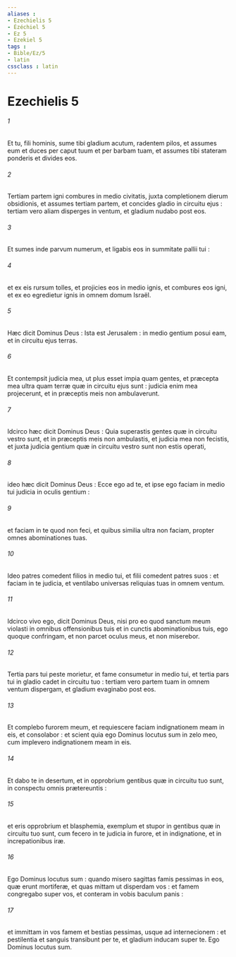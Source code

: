 ```yaml
---
aliases : 
- Ezechielis 5
- Ézéchiel 5
- Ez 5
- Ezekiel 5
tags : 
- Bible/Ez/5
- latin
cssclass : latin
---
```


# Ezechielis 5

###### 1
Et tu, fili hominis, sume tibi gladium acutum, radentem pilos, et assumes eum et duces per caput tuum et per barbam tuam, et assumes tibi stateram ponderis et divides eos.
###### 2
Tertiam partem igni combures in medio civitatis, juxta completionem dierum obsidionis, et assumes tertiam partem, et concides gladio in circuitu ejus : tertiam vero aliam disperges in ventum, et gladium nudabo post eos.
###### 3
Et sumes inde parvum numerum, et ligabis eos in summitate pallii tui :
###### 4
et ex eis rursum tolles, et projicies eos in medio ignis, et combures eos igni, et ex eo egredietur ignis in omnem domum Israël.
###### 5
Hæc dicit Dominus Deus : Ista est Jerusalem : in medio gentium posui eam, et in circuitu ejus terras.
###### 6
Et contempsit judicia mea, ut plus esset impia quam gentes, et præcepta mea ultra quam terræ quæ in circuitu ejus sunt : judicia enim mea projecerunt, et in præceptis meis non ambulaverunt.
###### 7
Idcirco hæc dicit Dominus Deus : Quia superastis gentes quæ in circuitu vestro sunt, et in præceptis meis non ambulastis, et judicia mea non fecistis, et juxta judicia gentium quæ in circuitu vestro sunt non estis operati,
###### 8
ideo hæc dicit Dominus Deus : Ecce ego ad te, et ipse ego faciam in medio tui judicia in oculis gentium :
###### 9
et faciam in te quod non feci, et quibus similia ultra non faciam, propter omnes abominationes tuas.
###### 10
Ideo patres comedent filios in medio tui, et filii comedent patres suos : et faciam in te judicia, et ventilabo universas reliquias tuas in omnem ventum.
###### 11
Idcirco vivo ego, dicit Dominus Deus, nisi pro eo quod sanctum meum violasti in omnibus offensionibus tuis et in cunctis abominationibus tuis, ego quoque confringam, et non parcet oculus meus, et non miserebor.
###### 12
Tertia pars tui peste morietur, et fame consumetur in medio tui, et tertia pars tui in gladio cadet in circuitu tuo : tertiam vero partem tuam in omnem ventum dispergam, et gladium evaginabo post eos.
###### 13
Et complebo furorem meum, et requiescere faciam indignationem meam in eis, et consolabor : et scient quia ego Dominus locutus sum in zelo meo, cum implevero indignationem meam in eis.
###### 14
Et dabo te in desertum, et in opprobrium gentibus quæ in circuitu tuo sunt, in conspectu omnis prætereuntis :
###### 15
et eris opprobrium et blasphemia, exemplum et stupor in gentibus quæ in circuitu tuo sunt, cum fecero in te judicia in furore, et in indignatione, et in increpationibus iræ.
###### 16
Ego Dominus locutus sum : quando misero sagittas famis pessimas in eos, quæ erunt mortiferæ, et quas mittam ut disperdam vos : et famem congregabo super vos, et conteram in vobis baculum panis :
###### 17
et immittam in vos famem et bestias pessimas, usque ad internecionem : et pestilentia et sanguis transibunt per te, et gladium inducam super te. Ego Dominus locutus sum.
